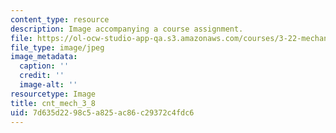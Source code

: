 ```yaml
---
content_type: resource
description: Image accompanying a course assignment.
file: https://ol-ocw-studio-app-qa.s3.amazonaws.com/courses/3-22-mechanical-behavior-of-materials-spring-2008/7d635d2298c5a825ac86c29372c4fdc6_cnt_mech_3_8.jpg
file_type: image/jpeg
image_metadata:
  caption: ''
  credit: ''
  image-alt: ''
resourcetype: Image
title: cnt_mech_3_8
uid: 7d635d22-98c5-a825-ac86-c29372c4fdc6
---
```

